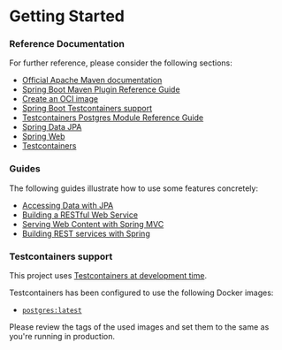 # Getting Started

### Reference Documentation
For further reference, please consider the following sections:

* [Official Apache Maven documentation](https://maven.apache.org/guides/index.html)
* [Spring Boot Maven Plugin Reference Guide](https://docs.spring.io/spring-boot/docs/3.2.1/maven-plugin/reference/html/)
* [Create an OCI image](https://docs.spring.io/spring-boot/docs/3.2.1/maven-plugin/reference/html/#build-image)
* [Spring Boot Testcontainers support](https://docs.spring.io/spring-boot/docs/3.2.1/reference/html/features.html#features.testing.testcontainers)
* [Testcontainers Postgres Module Reference Guide](https://java.testcontainers.org/modules/databases/postgres/)
* [Spring Data JPA](https://docs.spring.io/spring-boot/docs/3.2.1/reference/htmlsingle/index.html#data.sql.jpa-and-spring-data)
* [Spring Web](https://docs.spring.io/spring-boot/docs/3.2.1/reference/htmlsingle/index.html#web)
* [Testcontainers](https://java.testcontainers.org/)

### Guides
The following guides illustrate how to use some features concretely:

* [Accessing Data with JPA](https://spring.io/guides/gs/accessing-data-jpa/)
* [Building a RESTful Web Service](https://spring.io/guides/gs/rest-service/)
* [Serving Web Content with Spring MVC](https://spring.io/guides/gs/serving-web-content/)
* [Building REST services with Spring](https://spring.io/guides/tutorials/rest/)

### Testcontainers support

This project uses [Testcontainers at development time](https://docs.spring.io/spring-boot/docs/3.2.1/reference/html/features.html#features.testing.testcontainers.at-development-time).

Testcontainers has been configured to use the following Docker images:

* [`postgres:latest`](https://hub.docker.com/_/postgres)

Please review the tags of the used images and set them to the same as you're running in production.

